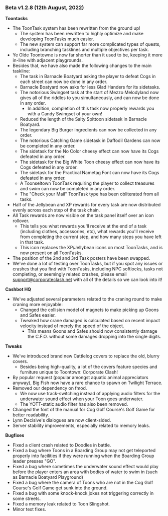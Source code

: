 ### Beta v1.2.8 (12th August, 2022)
 
**Toontasks**
- The ToonTask system has been rewritten from the ground up!
  - The system has been rewritten to highly optimize and make developing ToonTasks much easier.
  - The new system can support far more complicated types of quests, including branching tasklines and multiple objectives per task.
- Ye Olde Toontowne is now far shorter than it used to be, keeping it more in-line with adjacent playgrounds.
- Besides that, we have also made the following changes to the main taskline:
  - The task in Barnacle Boatyard asking the player to defeat Cogs in each street can now be done in any order.
  - Barnacle Boatyard now asks for less Glad Handers for its sidetasks.
  - The notorious Swingset task at the start of Mezzo Melodyland now gives all of the riddles to you simultaneously, and can now be done in any order.
    - In addition, completion of this task now properly rewards you with a Candy Swingset of your own!
  - Reduced the length of the Salty Spittoon sidetask in Barnacle Boatyard.
  - The legendary Big Burger ingredients can now be collected in any order.
  - The notorious Catching Game sidetask in Daffodil Gardens can now be completed in any order.
  - The sidetask for the No Color cheesy effect can now have its Cogs defeated in any order.
  - The sidetask for the Big White Toon cheesy effect can now have its Cogs defeated in any order.
  - The sidetask for the Practical Nametag Font can now have its Cogs defeated in any order.
  - A Toonseltown ToonTask requiring the player to collect treasures and swim can now be completed in any order.
  - The "Check your Mail" ToonTask type has been obliterated from all tasks.
- Half of the Jellybean and XP rewards for every task are now distributed evenly across each step of the task chain.
- All Task rewards are now visible on the task panel itself over an icon rollover.
  - This tells you what rewards you'll receive at the end of a task (including clothes, accessories, etc), what rewards you'll receive from completing the current step, and how many steps you have left in that task.
  - This icon replaces the XP/Jellybean icons on most ToonTasks, and is now present on all ToonTasks.
- The position of the 2nd and 3rd Task posters have been swapped.
- We've done a lot of testing over ToonTasks, but if you spot any issues or crashes that you find with ToonTasks, including NPC softlocks, tasks not completing, or seemingly related crashes, please email support@corporateclash.net with all of the details so we can look into it!
 
**Cashbot HQ**
- We've adjusted several parameters related to the craning round to make craning more enjoyable:
  - Changed the collision model of magnets to make picking up Goons and Safes easier.
  - Tweaked how crane damaged is calculated based on recent impact velocity instead of merely the speed of the object.
    - This means Goons and Safes should now consistently damage the C.F.O. without some damages dropping into the single digits.
 
**Tweaks**
- We've introduced brand new Cattlelog covers to replace the old, blurry covers.
  - Besides being high-quality, a lot of the covers feature species and furniture unique to Toontown: Corporate Clash!
- By popular request (popular amongst aquatic animal appreciators anyway), Big Fish now have a rare chance to spawn on Twilight Terrace.
- Removed our dependency on fmod.
  - We now use track-switching instead of applying audio filters for the underwater sound effect when your Toon goes underwater.
  - The YOTT-static audio filter has also been removed.
- Changed the font of the manual for Cog Golf Course's Golf Game for better readability.
- Lynn Decisive's dialogues are now client-sided.
- Server stability improvements, especially related to memory leaks.
 
**Bugfixes**
- Fixed a client crash related to Doodles in battle.
- Fixed a bug where Toons in a Boarding Group may not get teleported properly into facilities if they were running when the Boarding Group leader presses "GO".
- Fixed a bug where sometimes the underwater sound effect would play before the player enters an area with bodies of water to swim in (such as Barnacle Boatyard Playground)
- Fixed a bug where the camera of Toons who are not in the Cog Golf Course's Golf Game get sunk into the ground.
- Fixed a bug with some knock-knock jokes not triggering correctly in some streets.
- Fixed a memory leak related to Toon Slingshot.
- Minor text fixes.